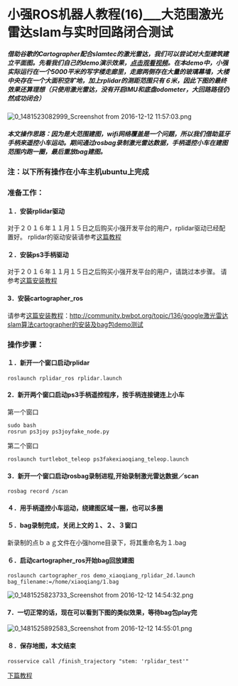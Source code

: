 # 小强ROS机器人教程(16)___大范围激光雷达slam与实时回路闭合测试<br>
##### 借助谷歌的Cartographer配合slamtec的激光雷达，我们可以尝试对大型建筑建立平面图。先看我们自己的demo演示效果，[点击观看视频](http://v.youku.com/v_show/id_XMTg2MTE5ODQzNg==.html)。在本demo中，小强实际运行在一个5000平米的写字楼走廊里，走廊两侧存在大量的玻璃幕墙，大楼中央存在一个大面积空旷地，加上rplidar的测距范围只有６米，因此下图的最终效果还算理想（只使用激光雷达，没有开启IMU和底盘odometer，大回路路径仍然成功闭合）
![0_1481523082999_Screenshot from 2016-12-12 11:57:03.png](/uploads/files/1481523092830-screenshot-from-2016-12-12-11-57-03-resized.png) 
##### 本文操作思路：因为是大范围建图，wifi网络覆盖是一个问题，所以我们借助蓝牙手柄来遥控小车运动。期间通过rosbag录制激光雷达数据，手柄遥控小车在建图范围内跑一圈，最后重放bag建图。
### 注：以下所有操作在小车主机ubuntu上完成
### 准备工作：
#### １．安装rplidar驱动
对于２０１６年１１月１５日之后购买小强开发平台的用户，rplidar驱动已经配置好。
rplidar的驱动安装请参考[这篇教程](http://community.bwbot.org/topic/134/小强ros机器人教程-17-___利用udev给小车增加串口设备暨rplidar二代激光雷达的安装)
#### ２．安装ps3手柄驱动
对于２０１６年１１月１５日之后购买小强开发平台的用户，请跳过本步骤。
请参考[这篇安装教程](community.bwbot.org/topic/169/原装和国产ps3手柄ros驱动程序)
#### 3．安装cartographer_ros
请参考[这篇安装教程](http://community.bwbot.org/topic/136/google激光雷达slam算法cartographer的安装及bag包demo测试)：http://community.bwbot.org/topic/136/google激光雷达slam算法cartographer的安装及bag包demo测试

### 操作步骤：
#### １．新开一个窗口启动rplidar
```
roslaunch rplidar_ros rplidar.launch
```
#### 2．新开两个窗口启动ps3手柄遥控程序，按手柄连接键连上小车
第一个窗口
```
sudo bash
rosrun ps3joy ps3joyfake_node.py
```
第二个窗口
```
roslaunch turtlebot_teleop ps3fakexiaoqiang_teleop.launch
```
#### 3．新开一个窗口启动rosbag录制进程,开始录制激光雷达数据／scan
```
rosbag record /scan
```
#### ４．用手柄遥控小车运动，绕建图区域一圈，也可以多圈
#### ５．bag录制完成，关闭上文的１、２、３窗口
新录制的点ｂａｇ文件在小强home目录下，将其重命名为１.bag
#### ６．启动cartographer_ros开始bag回放建图
```
roslaunch cartographer_ros demo_xiaoqiang_rplidar_2d.launch bag_filename:=/home/xiaoqiang/1.bag
```
![0_1481525823733_Screenshot from 2016-12-12 14:54:32.png](/uploads/files/1481525828613-screenshot-from-2016-12-12-14-54-32-resized.png) 
#### 7．一切正常的话，现在可以看到下图的类似效果，等待bag包play完
![0_1481525892583_Screenshot from 2016-12-12 14:55:01.png](/uploads/files/1481525901302-screenshot-from-2016-12-12-14-55-01-resized.png) 
#### ８．保存地图，本文结束
```
rosservice call /finish_trajectory "stem: 'rplidar_test'"
```

[下篇教程](http://community.bwbot.org/topic/60/%E5%B0%8F%E5%BC%BAros%E6%9C%BA%E5%99%A8%E4%BA%BA%E6%95%99%E7%A8%8B-17-___%E5%88%A9%E7%94%A8orb_slam2%E5%BB%BA%E7%AB%8B%E7%8E%AF%E5%A2%83%E4%B8%89%E7%BB%B4%E6%A8%A1%E5%9E%8B)
